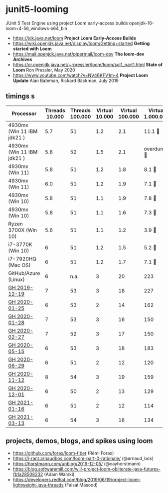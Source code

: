 # junit5-looming
JUnit 5 Test Engine using project Loom early-access builds
 openjdk-16-loom+4-56_windows-x64_bin
- https://jdk.java.net/loom **Project Loom Early-Access Builds**
- https://wiki.openjdk.java.net/display/loom/Getting+started **Getting started with Loom**
- https://mail.openjdk.java.net/pipermail/loom-dev **The loom-dev Archives**
- https://cr.openjdk.java.net/~rpressler/loom/loom/sol1_part1.html **State of Loom** Ron Pressler, May 2020
- https://www.youtube.com/watch?v=NV46KFV1m-4 **Project Loom Update** Alan Bateman, Rickard Bäckman, July 2019

## timings s

| Processor                  | Threads 10.000 | Threads 100.000 | Virtual 10.000 | Virtual 100.000 | Virtual 1.000.000 |
|----------------------------|----------------|-----------------|----------------|-----------------|-------------------|
| 4930mx (Win 11 IBM jdk21 ) | 5.7            | 51              | 1.2            | 2.1             | 11.1 :rocket:     |
| 4930mx (Win 11 IBM jdk21 ) | 5.8            | 52              | 1.5            | 2.1             | overdump :rocket: |
| 4930mx (Win 11)            | 5.8            | 51              | 1.2            | 1.8             | 8.1 :rocket:      |
| 4930mx (Win 11)            | 6.0            | 51              | 1.2            | 1.9             | 7.1 :rocket:      |
| 4930mx (Win 10)            | 5.8            | 51              | 1.1            | 1.9             | 7.8 :rocket:      |
| 4930mx (Win 10)            | 5.8            | 51              | 1.1            | 1.6             | 7.3 :rocket:      |
| Ryzen 3700X (Win 10)       | 5.6            | 51              | 1.1            | 1.2             | 3.9 :rocket:      |
| i7-3770K (Win 10)          | 6              | 51              | 1.2            | 1.5             | 5.2 :rocket:      |
| i7-7920HQ (Mac OS)         | 6              | 51              | 1.2            | 1.7             | 7.1 :rocket:      |
| GitHub/Azure (Linux)       | 6              | n.a.            | 3              | 20              | 223               |
| [GH 2019-12-19]            | 7              | 53              | 3              | 18              | 227               |
| [GH 2020-01-25]            | 6              | 53              | 2              | 14              | 162               |
| [GH 2020-01-28]            | 7              | 53              | 3              | 16              | 150               |
| [GH 2020-02-27]            | 7              | 52              | 3              | 17              | 150               |
| [GH 2020-05-15]            | 6              | 53              | 3              | 18              | 183               |
| [GH 2020-06-29]            | 6              | 51              | 2              | 12              | 120               |
| [GH 2020-11-12]            | 8              | 54              | 3              | 19              | 159               |
| [GH 2020-12-01]            | 6              | 50              | 2              | 13              | 129               |
| [GH 2021-01-16]            | 6              | 51              | 2              | 12              | 114               |
| [GH 2021-03-13]            | 6              | 54              | 3              | 16              | 134               |

## projects, demos, blogs, and spikes using loom

- https://github.com/forax/loom-fiber (Rémi Forax)
- https://i-rant.arnaudbos.com/loom-part-0-rationale/ (@arnaud_bos)
- https://horstmann.com/unblog/2019-12-05/ (@cayhorstmann)
- https://blog.softwaremill.com/will-project-loom-obliterate-java-futures-fb1a28508232 (Adam Warski)
- https://developers.redhat.com/blog/2019/06/19/project-loom-lightweight-java-threads (Faisal Masood)


[GH 2019-12-19]: https://github.com/sormuras/junit5-looming/runs/356277420
[GH 2020-01-25]: https://github.com/sormuras/junit5-looming/runs/408878572
[GH 2020-01-28]: https://github.com/sormuras/junit5-looming/runs/412758929
[GH 2020-02-27]: https://github.com/sormuras/junit5-looming/runs/471973940
[GH 2020-05-15]: https://github.com/sormuras/junit5-looming/runs/678623328
[GH 2020-06-29]: https://github.com/sormuras/junit5-looming/runs/818706426
[GH 2020-11-12]: https://github.com/sormuras/junit5-looming/runs/1389153831
[GH 2020-12-01]: https://github.com/sormuras/junit5-looming/runs/1479126987
[GH 2021-01-16]: https://github.com/sormuras/junit5-looming/runs/1713243492
[GH 2021-03-13]: https://github.com/sormuras/junit5-looming/actions/runs/649501139
